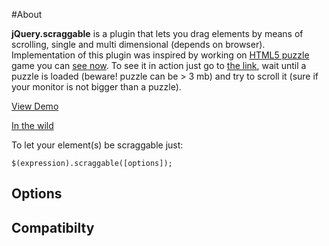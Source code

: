 #About

**jQuery.scraggable** is a plugin that lets you drag elements by means of scrolling, single and multi dimensional (depends on browser). Implementation of this plugin was inspired by working on [HTML5 puzzle](http://puzzle.borbit.com) game you can [see now](http://puzzle.borbit.com). To see it in action just go to [the link](http://puzzle.borbit.com), wait until a puzzle is loaded (beware! puzzle can be > 3 mb) and try to scroll it (sure if your monitor is not bigger than a puzzle).

[View Demo](http://no-link-yet-sorry)

[In the wild](http://puzzle.borbit.com)

To let your element(s) be scraggable just:

    $(expression).scraggable([options]);

## Options

## Compatibilty